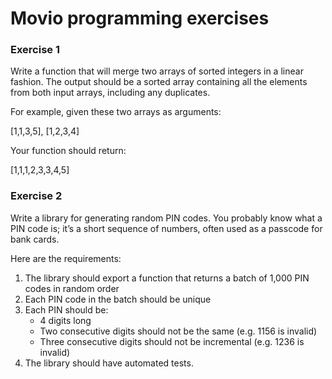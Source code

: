 # Movio programming exercises

### Exercise 1

Write a function that will merge two arrays of sorted integers in a linear fashion. The output should be a sorted array containing all the elements from both input arrays, including any duplicates.

For example, given these two arrays as arguments:

[1,1,3,5], [1,2,3,4]

Your function should return:

[1,1,1,2,3,3,4,5]

### Exercise 2

Write a library for generating random PIN codes. You probably know what a PIN code is; it’s a short sequence of numbers, often used as a passcode for bank cards.

Here are the requirements:

1. The library should export a function that returns a batch of 1,000 PIN codes in random order
2. Each PIN code in the batch should be unique
3. Each PIN should be:
   - 4 digits long
   - Two consecutive digits should not be the same (e.g. 1156 is invalid)
   - Three consecutive digits should not be incremental (e.g. 1236 is invalid)
4. The library should have automated tests.
